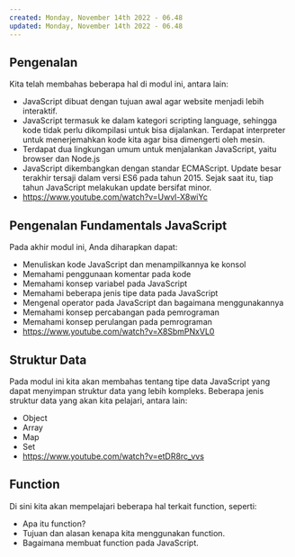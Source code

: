 ```yaml
---
created: Monday, November 14th 2022 - 06.48
updated: Monday, November 14th 2022 - 06.48
---
```

## Pengenalan
Kita telah membahas beberapa hal di modul ini, antara lain:
-   JavaScript dibuat dengan tujuan awal agar website menjadi lebih interaktif.
-   JavaScript termasuk ke dalam kategori scripting language, sehingga kode tidak perlu dikompilasi untuk bisa dijalankan. Terdapat interpreter untuk menerjemahkan kode kita agar bisa dimengerti oleh mesin.
-   Terdapat dua lingkungan umum untuk menjalankan JavaScript, yaitu browser dan Node.js
-   JavaScript dikembangkan dengan standar ECMAScript. Update besar terakhir tersaji dalam versi ES6 pada tahun 2015. Sejak saat itu, tiap tahun JavaScript melakukan update bersifat minor.
- https://www.youtube.com/watch?v=Uwvl-X8wiYc

## Pengenalan Fundamentals JavaScript
Pada akhir modul ini, Anda diharapkan dapat:
-   Menuliskan kode JavaScript dan menampilkannya ke konsol
-   Memahami penggunaan komentar pada kode
-   Memahami konsep variabel pada JavaScript
-   Memahami beberapa jenis tipe data pada JavaScript
-   Mengenal operator pada JavaScript dan bagaimana menggunakannya
-   Memahami konsep percabangan pada pemrograman
-   Memahami konsep perulangan pada pemrograman
- https://www.youtube.com/watch?v=X8SbmPNxVL0

## Struktur Data
Pada modul ini kita akan membahas tentang tipe data JavaScript yang dapat menyimpan struktur data yang lebih kompleks. Beberapa jenis struktur data yang akan kita pelajari, antara lain:
-   Object
-   Array
-   Map
-   Set
- https://www.youtube.com/watch?v=etDR8rc_vvs

## Function
Di sini kita akan mempelajari beberapa hal terkait function, seperti:
-   Apa itu function?
-   Tujuan dan alasan kenapa kita menggunakan function.
-   Bagaimana membuat function pada JavaScript.
